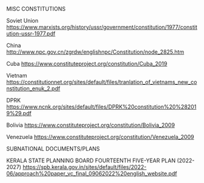 MISC CONSTITUTIONS

Soviet Union
https://www.marxists.org/history/ussr/government/constitution/1977/constitution-ussr-1977.pdf

China
http://www.npc.gov.cn/zgrdw/englishnpc/Constitution/node_2825.htm

Cuba
https://www.constituteproject.org/constitution/Cuba_2019

Vietnam
https://constitutionnet.org/sites/default/files/tranlation_of_vietnams_new_constitution_enuk_2.pdf

DPRK
https://www.ncnk.org/sites/default/files/DPRK%20constitution%20%282019%29.pdf

Bolivia
https://www.constituteproject.org/constitution/Bolivia_2009

Venezuela
https://www.constituteproject.org/constitution/Venezuela_2009

SUBNATIONAL DOCUMENTS/PLANS

KERALA STATE PLANNING BOARD FOURTEENTH FIVE-YEAR PLAN (2022-2027)
https://spb.kerala.gov.in/sites/default/files/2022-06/approach%20paper_vc_final_09062022%20english_website.pdf

